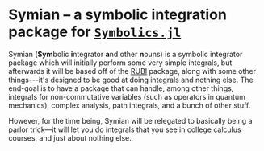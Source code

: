 # Symian – a symbolic integration package for [`Symbolics.jl`][symbolics]
Symian (**Sym**bolic **i**ntegrator **a**nd other **n**ouns) is a symbolic
integrator package which will initially perform some very simple integrals,
but afterwards it will be based off of the [RUBI][rubi] package, along
with some other things---it's designed to be good at doing integrals and
nothing else. The end-goal is to have a package that can handle, among other
things, integrals for non-commutative variables (such as operators in quantum
mechanics), complex analysis, path integrals, and a bunch of other stuff.

However, for the time being, Symian will be relegated to basically being a
parlor trick—it will let you do integrals that you see in college calculus
courses, and just about nothing else.



[symbolics]: https://github.com/JuliaSymbolics/Symbolics.jl

[rubi]: https://rulebasedintegration.org/
